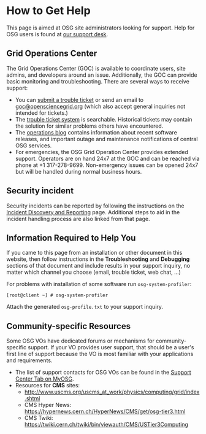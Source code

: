 How to Get Help
===============

This page is aimed at OSG site administrators looking for support. Help for OSG users is found at [our support desk](https://support.opensciencegrid.org/support/home).

Grid Operations Center
----------------------

The Grid Operations Center (GOC) is available to coordinate users, site admins, and developers around an issue.  Additionally, the GOC can provide basic monitoring and troubleshooting.  There are several ways to receive support:

*  You can [submit a trouble ticket](https://ticket.grid.iu.edu) or send an email to [goc@opensciencegrid.org](mailto:goc@opensciencegrid.org) (which also accept general inquiries not intended for tickets.)
*  The [trouble ticket system](https://ticket.grid.iu.edu/goc/list/open) is searchable.  Historical tickets may contain the solution for similar problems others have encountered.
*  The [operations blog](http://osggoc.blogspot.com/) contains information about recent software releases, and important outage and maintenance notifications of central OSG services.
*  For emergencies, the OSG Grid Operation Center provides extended support. Operators are on hand 24x7 at the GOC and can be reached via phone at +1 317-278-9699.   Non-emergency issues can be opened 24x7 but will be handled during normal business hours.


Security incident
-----------------

Security incidents can be reported by following the instructions on the [Incident Discovery and Reporting](https://opensciencegrid.github.io/security/IncidentDiscoveryReporting/) page.  Additional steps to aid in the incident handling process are also linked from that page.

Information Required to Help You
--------------------------------

If you came to this page from an installation or other document in this website, then follow instructions in the **Troubleshooting** and **Debugging** sections of that document and include results in your support inquiry, no matter which channel you choose (email, trouble ticket, web chat, ...)

For problems with installation of some software run `osg-system-profiler`:

```console
[root@client ~] # osg-system-profiler
```

Attach the generated `osg-profile.txt` to your support inquiry.

Community-specific Resources
----------------------------

Some OSG VOs have dedicated forums or mechanisms for community-specific support.  If your VO provides user support, that should be a user's first line of support because the VO is most familiar with your applications and requirements.

*  The list of support contacts for OSG VOs can be found in the [Support Center Tab on MyOSG](http://myosg.grid.iu.edu/scsummary/index?datasource=summary&summary_attrs_showdesc=on&summary_attrs_showcontact=on&all_scs=on&active=on&active_value=1).
* Resources for **CMS** sites:
    * <http://www.uscms.org/uscms_at_work/physics/computing/grid/index.shtml>
    * CMS Hyper News: <https://hypernews.cern.ch/HyperNews/CMS/get/osg-tier3.html>
    * CMS Twiki: <https://twiki.cern.ch/twiki/bin/viewauth/CMS/USTier3Computing>


